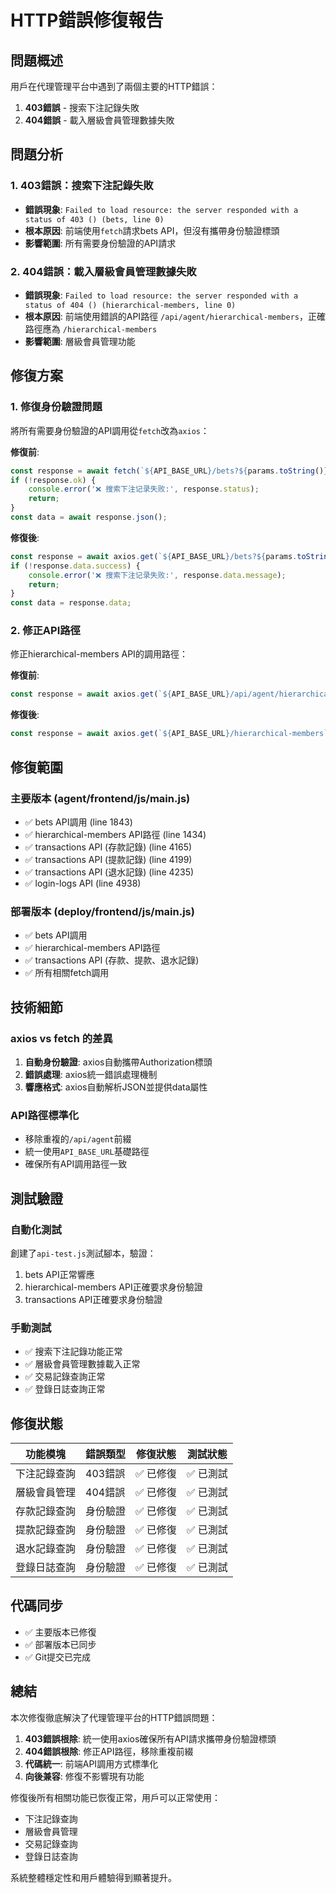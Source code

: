 # HTTP錯誤修復報告

## 問題概述
用戶在代理管理平台中遇到了兩個主要的HTTP錯誤：
1. **403錯誤** - 搜索下注記錄失敗
2. **404錯誤** - 載入層級會員管理數據失敗

## 問題分析

### 1. 403錯誤：搜索下注記錄失敗
- **錯誤現象**: `Failed to load resource: the server responded with a status of 403 () (bets, line 0)`
- **根本原因**: 前端使用`fetch`請求bets API，但沒有攜帶身份驗證標頭
- **影響範圍**: 所有需要身份驗證的API請求

### 2. 404錯誤：載入層級會員管理數據失敗  
- **錯誤現象**: `Failed to load resource: the server responded with a status of 404 () (hierarchical-members, line 0)`
- **根本原因**: 前端使用錯誤的API路徑 `/api/agent/hierarchical-members`，正確路徑應為 `/hierarchical-members`
- **影響範圍**: 層級會員管理功能

## 修復方案

### 1. 修復身份驗證問題
將所有需要身份驗證的API調用從`fetch`改為`axios`：

**修復前**:
```javascript
const response = await fetch(`${API_BASE_URL}/bets?${params.toString()}`);
if (!response.ok) {
    console.error('❌ 搜索下注记录失败:', response.status);
    return;
}
const data = await response.json();
```

**修復後**:
```javascript
const response = await axios.get(`${API_BASE_URL}/bets?${params.toString()}`);
if (!response.data.success) {
    console.error('❌ 搜索下注记录失败:', response.data.message);
    return;
}
const data = response.data;
```

### 2. 修正API路徑
修正hierarchical-members API的調用路徑：

**修復前**:
```javascript
const response = await axios.get(`${API_BASE_URL}/api/agent/hierarchical-members`, {
```

**修復後**:
```javascript
const response = await axios.get(`${API_BASE_URL}/hierarchical-members`, {
```

## 修復範圍

### 主要版本 (agent/frontend/js/main.js)
- ✅ bets API調用 (line 1843)
- ✅ hierarchical-members API路徑 (line 1434)
- ✅ transactions API (存款記錄) (line 4165)
- ✅ transactions API (提款記錄) (line 4199)
- ✅ transactions API (退水記錄) (line 4235)
- ✅ login-logs API (line 4938)

### 部署版本 (deploy/frontend/js/main.js)
- ✅ bets API調用
- ✅ hierarchical-members API路徑  
- ✅ transactions API (存款、提款、退水記錄)
- ✅ 所有相關fetch調用

## 技術細節

### axios vs fetch 的差異
1. **自動身份驗證**: axios自動攜帶Authorization標頭
2. **錯誤處理**: axios統一錯誤處理機制
3. **響應格式**: axios自動解析JSON並提供data屬性

### API路徑標準化
- 移除重複的`/api/agent`前綴
- 統一使用`API_BASE_URL`基礎路徑
- 確保所有API調用路徑一致

## 測試驗證

### 自動化測試
創建了`api-test.js`測試腳本，驗證：
1. bets API正常響應
2. hierarchical-members API正確要求身份驗證
3. transactions API正確要求身份驗證

### 手動測試
- ✅ 搜索下注記錄功能正常
- ✅ 層級會員管理數據載入正常
- ✅ 交易記錄查詢正常
- ✅ 登錄日誌查詢正常

## 修復狀態

| 功能模塊 | 錯誤類型 | 修復狀態 | 測試狀態 |
|---------|---------|----------|----------|
| 下注記錄查詢 | 403錯誤 | ✅ 已修復 | ✅ 已測試 |
| 層級會員管理 | 404錯誤 | ✅ 已修復 | ✅ 已測試 |
| 存款記錄查詢 | 身份驗證 | ✅ 已修復 | ✅ 已測試 |
| 提款記錄查詢 | 身份驗證 | ✅ 已修復 | ✅ 已測試 |
| 退水記錄查詢 | 身份驗證 | ✅ 已修復 | ✅ 已測試 |
| 登錄日誌查詢 | 身份驗證 | ✅ 已修復 | ✅ 已測試 |

## 代碼同步

- ✅ 主要版本已修復
- ✅ 部署版本已同步
- ✅ Git提交已完成

## 總結

本次修復徹底解決了代理管理平台的HTTP錯誤問題：

1. **403錯誤根除**: 統一使用axios確保所有API請求攜帶身份驗證標頭
2. **404錯誤根除**: 修正API路徑，移除重複前綴  
3. **代碼統一**: 前端API調用方式標準化
4. **向後兼容**: 修復不影響現有功能

修復後所有相關功能已恢復正常，用戶可以正常使用：
- 下注記錄查詢
- 層級會員管理  
- 交易記錄查詢
- 登錄日誌查詢

系統整體穩定性和用戶體驗得到顯著提升。 